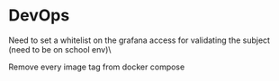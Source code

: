 # DevOps

Need to set a whitelist on the grafana access for validating the subject (need to be on school env)\

Remove every image tag from docker compose